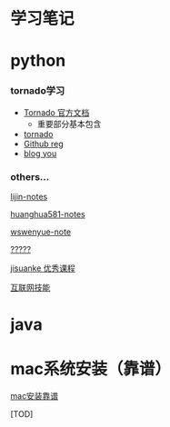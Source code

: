 # 学习笔记

# python

### tornado学习

* [Tornado 官方文档](http://www.tornadoweb.cn/documentation#)
    * 重要部分基本包含
* [tornado](http://demo.pythoner.com/itt2zh/index.html)
* [Github reg](https://github.com/tornadoweb/tornado)
* [blog you](http://zhujunwu.cn/tag/python/)

### others...

[lijin-notes](https://github.com/lijin-THU/notes-python)

[huanghua581-notes](https://github.com/huanghua581/notes)

[wswenyue-note](https://github.com/wswenyue/note)

[?????](http://www.nav80.com/)

[jisuanke 优秀课程](http://www.jisuanke.com/)

[互联网技能](https://github.com/xitu/gold-miner)

# java

# mac系统安装（靠谱）
  [mac安装靠谱](http://www.ui.cn/detail/36071.html)

[TOD]

